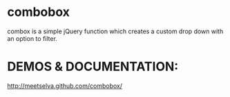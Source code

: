 combobox
==========

combox is a simple jQuery function which creates a custom drop down with an option to filter.  

DEMOS & DOCUMENTATION: 
======================
http://meetselva.github.com/combobox/